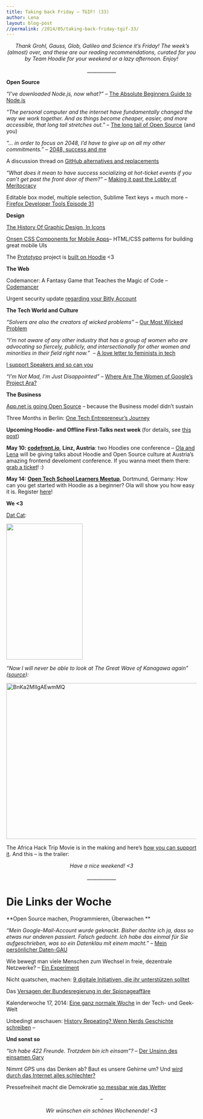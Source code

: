 ```yaml
---
title: Taking back Friday – TGIF! (33)
author: Lena
layout: blog-post
//permalink: /2014/05/taking-back-friday-tgif-33/
---
```

<p style="text-align: center;">
   <em>Thank Grohl, Gauss, Glob, Galileo and Science it’s Friday! The week’s (almost) over, and these are our reading recommendations, curated for you by Team Hoodie for your weekend or a lazy afternoon. Enjoy!</em>
</p>

<p style="text-align: center;">
  ____________
</p>

**Open Source**

<p>
  <em>&#8220;I&#8217;ve downloaded Node.js, now what?&#8221; – </em><a href="http://blog.codeship.io/2014/05/07/nodejs-beginners-guide.html">The Absolute Beginners Guide to Node.js</a>
</p>

<p>
  <em>&#8220;The personal computer and the internet have fundamentally changed the way we work together. And as things become cheaper, easier, and more accessible, that long tail stretches out.&#8221; </em>– <a href="https://blog.engineyard.com/2014/long-tail-open-source">The long tail of Open Source</a> (and you) <!--more-->
</p>

<p>
  <em>&#8220;… in order to focus on 2048, I’d have to give up on all my other commitments.&#8221;</em> – <a href="http://gabrielecirulli.com/articles/2048-success-and-me">2048, success and me</a>
</p>

<p>
  A discussion thread on <a href="http://geekfeminism.org/2014/05/04/github-alternatives-and-replacements/">GitHub alternatives and replacements</a>
</p>

<p>
  <em>&#8220;What does it mean to have success socializing at hot-ticket events if you can&#8217;t get past the front door of them?&#8221;</em> – <a href="http://modelviewculture.com/pieces/making-it-past-the-lobby-of-the-meritocracy">Making it past the Lobby of Meritocracy</a>
</p>

<p class="page-title">
  Editable box model, multiple selection, Sublime Text keys + much more – <a href="https://hacks.mozilla.org/2014/05/editable-box-model-multiple-selection-sublime-text-keys-much-more-firefox-developer-tools-episode-31/?utm_content=bufferf2973&utm_medium=social&utm_source=twitter.com&utm_campaign=buffer">Firefox Developer Tools Episode 31</a>
</p>

**Design**

<p class="title">
  <a href="http://www.fastcodesign.com/3029907/infographic-of-the-day/the-history-of-graphic-design-in-icons">The History Of Graphic Design, In Icons</a>
</p>

<p class="title">
  <a href="http://components.onsenui.io/">Onsen CSS Components for Mobile Apps</a>– HTML/CSS patterns for building great mobile UIs
</p>

<p class="title">
  The <a href="http://www.prototypo.io/">Prototypo</a> project is <a href="http://blog.hood.ie/2014/05/a-hoodie-for-you-7-prototypo/">built on Hoodie</a> <3
</p>

**The Web**

<p>
  Codemancer: A Fantasy Game that Teaches the Magic of Code – <a href="https://www.kickstarter.com/projects/bobbylox/codemancer-a-fantasy-game-that-teaches-the-magic-o">Codemancer</a>
</p>

<p>
  Urgent security update <a href="http://blog.bitly.com/post/85169217199/urgent-security-update-regarding-your-bitly-account">regarding your Bitly Account</a>
</p>

**The Tech World and Culture**

<p>
  <em>&#8220;Solvers are also the creators of wicked problems&#8221;</em> – <a href="http://www.ashedryden.com/monitorama-tbd">Our Most Wicked Problem</a>
</p>

<p>
  <em>&#8220;I’m not aware of any other industry that has a group of women who are advocating so fiercely, publicly, and intersectionally for other women and minorities in their field right now.&#8221;  – </em><a href="http://seesarahcode.tumblr.com/post/84150870105/a-love-letter-to-feminists-in-tech">A love letter to feminists in tech</a>
</p>

<p>
  <a href="http://juliepagano.com/blog/2014/04/27/i-support-speakers-and-so-can-you/">I support Speakers and so can you</a>
</p>

<p>
  <em>&#8220;I’m Not Mad, I’m Just Disappointed&#8221;</em> – <a href="http://www.autostraddle.com/im-not-mad-im-just-disappointed-where-are-the-women-of-googles-project-ara-234018/">Where Are The Women of Google’s Project Ara?</a>
</p>

**The Business**

<p>
  <a href="http://blog.app.net/2014/05/06/app-net-state-of-the-union/">App.net is going Open Source</a> &#8211; because the Business model didn&#8217;t sustain
</p>

<p>
  Three Months in Berlin: <a href="http://www.xconomy.com/san-francisco/2014/05/08/three-months-in-berlin-one-tech-entrepreneurs-journey/">One Tech Entrepreneur’s Journey</a>
</p>

<p class="post-field subtitle post-subtitle">
  <strong>Upcoming Hoodie- and Offline First-Talks next week </strong>(for details, see <a href="http://blog.hood.ie/2014/04/hoodietime-events-and-conferences-with-hoodies-in-april-and-may/">this post</a>)
</p>

<p>
  <strong>May 10: <a href="http://codefront.io/">codefront.io</a></strong>, <strong>Linz, Austria</strong>: two Hoodies one conference – <a href="http://codefront.io/#speakers">Ola and Lena</a> will be giving talks about Hoodie and Open Source culture at Austria&#8217;s amazing frontend develoment conference. If you wanna meet them there: <a href="http://codefront.io/#tickets">grab a ticket</a>! :)<del></del>
</p>

<p>
  <strong>May 14: <a href="http://www.meetup.com/opentechschool-dortmund/events/174124542/">Open Tech School Learners Meetup</a></strong>, Dortmund, Germany: How can you get started with Hoodie as a beginner? Ola will show you how easy it is. Register <a href="http://www.meetup.com/opentechschool-dortmund/events/174124542/">here</a>!
</p>

**We <3**

<p>
  <a href="http://imgur.com/uFDRzSN">Dat Cat</a>:
</p>

[<img class="alignnone" src="http://i.imgur.com/uFDRzSN.gif" alt="" width="202" height="360" />][1] <p>
  <em>&#8220;Now I will never be able to look at The Great Wave of Kanagawa again&#8221; (<a href="https://twitter.com/ibogost/status/464603970154291200/photo/1">source</a>):</em>
</p>

[<img class="alignnone size-full wp-image-1477" src="http://blog.hood.ie/wp-content/uploads/2014/05/BnKa2MIIgAEwmMQ.jpg" alt="BnKa2MIIgAEwmMQ" width="599" height="413" />][2] <p>
  The Africa Hack Trip Movie is in the making and here&#8217;s <a href="https://www.indiegogo.com/projects/africahacktrip-the-movie">how you can support it</a>. And this – is the trailer:
</p>



<p style="text-align: center;">
  <em>Have a nice weekend! <3</em>
</p>

<p style="text-align: center;">
  ____________
</p>

# <a id="deutsch"></a>Die Links der Woche

**Open Source machen, Programmieren, Überwachen
**

<p>
  <em>&#8220;Mein Google-Mail-Account wurde geknackt. Bisher dachte ich ja, dass so etwas nur anderen passiert. Falsch gedacht. Ich habe das einmal für Sie aufgeschrieben, was so ein Datenklau mit einem macht.&#8221; – </em><a href="http://medienwoche.ch/2014/05/05/mein-persoenlicher-daten-gau/">Mein persönlicher Daten-GAU</a>
</p>

<p>
  Wie bewegt man viele Menschen zum Wechsel in freie, dezentrale Netzwerke? – <a href="http://femgeeks.de/lauffeuer-ein-feldversuch-zum-bandenweisen-wechsel-in-freie-dezentrale-soziale-netzwerke/">Ein Experiment</a>
</p>

<p>
  Nicht quatschen, machen: <a href="http://t3n.de/news/digitale-gesellschaft-initiativen-543747/">9 digitale Initiativen, die ihr unterstützen solltet</a>
</p>

<p>
  Das <a href="http://www.faz.net/aktuell/feuilleton/aus-dem-maschinenraum/das-versagen-der-bundesregierung-in-der-spionageaffaere-12919145.html">Versagen der Bundesregierung in der Spionageaffäre</a>
</p>

<p>
  Kalenderwoche 17, 2014: <a href="http://kleinerdrei.org/2014/05/eine-ganz-normale-woche/">Eine ganz normale Woche</a> in der Tech- und Geek-Welt
</p>

<p>
  Unbedingt anschauen: <a href="https://www.youtube.com/watch?v=6kNN0XtB2zQ">History Repeating? Wenn Nerds Geschichte schreiben</a> –
</p>



**Und sonst so**

<p>
  <em>&#8220;Ich habe 422 Freunde. Trotzdem bin ich einsam&#8221;? – </em><a href="http://jetzt.sueddeutsche.de/texte/anzeigen/586546/Der-Unsinn-des-einsamen-Gary">Der Unsinn des einsamen Gary</a>
</p>

<p>
  Nimmt GPS uns das Denken ab? Baut es unsere Gehirne um? Und <a href="http://www.zeit.de/digital/internet/2014-05/kathrin-passig-gps-navigationssystem/komplettansicht">wird durch das Internet alles schlechter?</a>
</p>

<p>
  Pressefreiheit macht die Demokratie <a href="http://m.heute.de/ZDF/zdfportal/xml/object/32999460">so messbar wie das Wetter</a>
</p>

<p style="text-align: center;">
  –
</p>

<p style="text-align: center;">
  <em>Wir wünschen ein schönes Wochenende! <3</em>
</p>

 [1]: http://imgur.com/uFDRzSN
 [2]: https://twitter.com/ibogost/status/464603970154291200/photo/1
